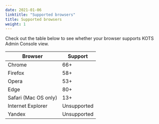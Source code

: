 ```yaml
---
date: 2021-01-06
linktitle: "Supported browsers"
title: Supported browsers
weight: 1
---
```


Check out the table below to see whether your browser supports KOTS Admin Console view.

| Browser              | Support     |
|----------------------|-------------|
| Chrome               | 66+         |
| Firefox              | 58+         |
| Opera                | 53+         |
| Edge                 | 80+         |
| Safari (Mac OS only) | 13+         |
| Internet Explorer    | Unsupported |
| Yandex               | Unsupported |
